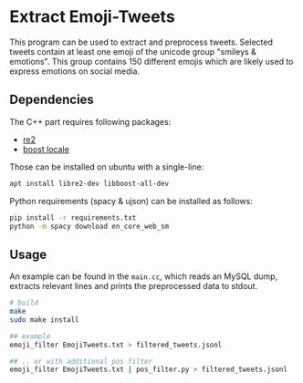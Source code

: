 # Extract Emoji-Tweets
This program can be used to extract and preprocess tweets. Selected tweets contain at least one emoji of the unicode group "smileys & emotions". This group contains 150 different emojis which are likely used to express emotions on social media.


## Dependencies

The C++ part requires following packages:

 - [re2](https://github.com/google/re2/wiki/Syntax)
 - [boost locale](https://www.boost.org/doc/libs/1_72_0/libs/locale/doc/html/index.html)
 
Those can be installed on ubuntu with a single-line:

```sh
apt install libre2-dev libboost-all-dev
```

Python requirements (spacy & ujson) can be installed as follows:
```sh
pip install -r requirements.txt
python -m spacy download en_core_web_sm
```

## Usage
An example can be found in the `main.cc`, which reads an MySQL dump, extracts relevant lines and prints the preprocessed data to stdout. 

```sh
# build
make
sudo make install

## example
emoji_filter EmojiTweets.txt > filtered_tweets.jsonl

## .. or with additional pos filter
emoji_filter EmojiTweets.txt | pos_filter.py > filtered_tweets.jsonl
```